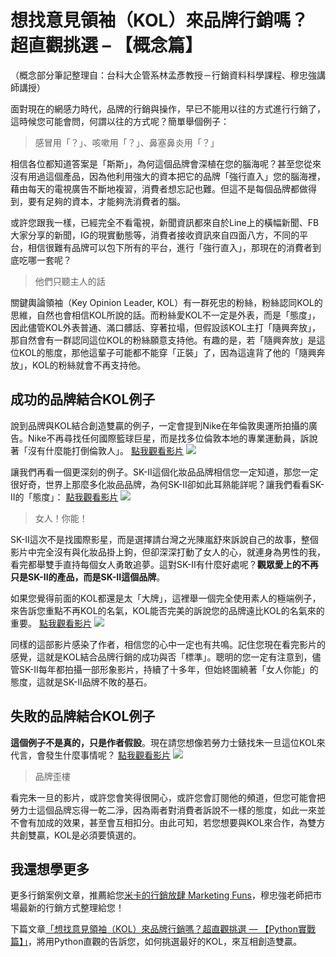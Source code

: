 # 想找意見領袖（KOL）來品牌行銷嗎？超直觀挑選 – 【概念篇】

（概念部分筆記整理自：台科大企管系林孟彥教授－行銷資料科學課程、穆忠強講師講授）

面對現在的網感力時代，品牌的行銷與操作，早已不能用以往的方式進行行銷了，這時候您可能會問，何謂以往的方式呢？簡單舉個例子：

> 感冒用「？」、咳嗽用「？」、鼻塞鼻炎用「？」

相信各位都知道答案是「斯斯」，為何這個品牌會深植在您的腦海呢？甚至您從來沒有用過這個產品，因為他利用強大的資本把它的品牌「強行直入」您的腦海裡，藉由每天的電視廣告不斷地複習，消費者想忘記也難。但這不是每個品牌都做得到，要有足夠的資本，才能夠洗消費者的腦。

或許您跟我一樣，已經完全不看電視，新聞資訊都來自於Line上的橫幅新聞、FB大家分享的新聞，IG的現實動態等，消費者接收資訊來自四面八方，不同的平台，相信很難有品牌可以包下所有的平台，進行「強行直入」，那現在的消費者到底吃哪一套呢？

> 他們只聽主人的話

關鍵輿論領袖（Key Opinion Leader, KOL）有一群死忠的粉絲，粉絲認同KOL的思維，自然也會相信KOL所說的話。而粉絲愛KOL不一定是外表，而是「態度」，因此儘管KOL外表普通、滿口髒話、穿著拉塌，但假設該KOL主打「隨興奔放」，那自然會有一群認同這位KOL的粉絲願意支持他。有趣的是，若「隨興奔放」是這位KOL的態度，那他這輩子可能都不能穿「正裝」了，因為這違背了他的「隨興奔放」，KOL的粉絲就會不再支持他。

## 成功的品牌結合KOL例子
說到品牌與KOL結合創造雙贏的例子，一定會提到Nike在年倫敦奧運所拍攝的廣告。Nike不再尋找任何國際籃球巨星，而是找多位倫敦本地的專業運動員，訴說著「沒有什麼能打倒倫敦人」。
[點我觀看影片](https://www.youtube.com/watch?v=VEl1W25DZlo)
![](https://i.imgur.com/XlFTrqt.png)

讓我們再看一個更深刻的例子。SK-II這個化妝品品牌相信您一定知道，那您一定很好奇，世界上那麼多化妝品品牌，為何SK-II卻如此耳熟能詳呢？讓我們看看SK-II的「態度」：
[點我觀看影片](https://www.youtube.com/watch?v=MN0k4F8o3TE)
![](https://i.imgur.com/rwyCM5H.png)

> 女人！你能！

SK-II這次不是找國際影星，而是選擇請台灣之光陳嵐舒來訴說自己的故事，整個影片中完全沒有與化妝品掛上鉤，但卻深深打動了女人的心，就連身為男性的我，看完都舉雙手直持每個女人勇敢追夢。這對SK-II有什麼好處呢？<strong>觀眾愛上的不再只是SK-II的產品，而是SK-II這個品牌</strong>。

如果您覺得前面的KOL都還是太「大牌」，這裡舉一個完全使用素人的極端例子，來告訴您重點不再KOL的名氣，KOL能否完美的訴說您的品牌遠比KOL的名氣來的重要。
[點我觀看影片](https://www.youtube.com/watch?v=ttQo_Aavitk)
![](https://i.imgur.com/NXhxbhL.png)

同樣的這部影片感染了作者，相信您的心中一定也有共鳴。記住您現在看完影片的感覺，這就是KOL結合品牌行銷的成功與否「標準」。聰明的您一定有注意到，儘管SK-II每年都拍攝一部形象影片，持續了十多年，但始終圍繞著「女人你能」的態度，這就是SK-II品牌不敗的基石。

## 失敗的品牌結合KOL例子
<strong>這個例子不是真的，只是作者假設</strong>。現在請您想像若勞力士錶找朱一旦這位KOL來代言，會發生什麼事情呢？
[點我觀看影片](https://www.youtube.com/watch?v=Lc9szK337VI)
![](https://i.imgur.com/XBVWYHr.png)

> 品牌歪樓

看完朱一旦的影片，或許您會笑得很開心，或許您會訂閱他的頻道，但您可能會把勞力士這個品牌忘得一乾二淨，因為兩者對消費者訴說不一樣的態度，如此一來並不會有加成的效果，甚至會互相扣分。由此可知，若您想要與KOL來合作，為雙方共創雙贏，KOL是必須要慎選的。

## 我還想學更多
更多行銷案例文章，推薦給您[米卡的行銷放肆 Marketing Funs](https://www.jabamay.com/)，穆忠強老師把市場最新的行銷方式整理給您！

下篇文章[「想找意見領袖（KOL）來品牌行銷嗎？超直觀挑選 — 【Python實戰篇】」](/article?a=21)，將用Python直觀的告訴您，如何挑選最好的KOL，來互相創造雙贏。
